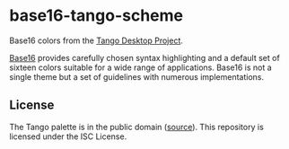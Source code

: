 # base16-tango-scheme

Base16 colors from the [Tango Desktop
Project](https://en.wikipedia.org/wiki/Tango_Desktop_Project).

[Base16](https://github.com/chriskempson/base16) provides carefully chosen
syntax highlighting and a default set of sixteen colors suitable for a wide
range of applications. Base16 is not a single theme but a set of guidelines with
numerous implementations.


## License

The Tango palette is in the public domain
([source](https://web.archive.org/web/20160202081724/http://tango.freedesktop.org/Tango_Desktop_Project)).
This repository is licensed under the ISC License.
